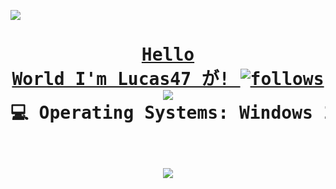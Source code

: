 <a href=""><pre><img src="https://user-images.githubusercontent.com/73097560/115834477-dbab4500-a447-11eb-908a-139a6edaec5c.gif"><h1 align="center">Hello World
I'm Lucas47 が!
[![follows](https://img.shields.io/github/followers/jm0x0?style=social)](https://python.org/)
<img src="https://user-images.githubusercontent.com/73097560/115834477-dbab4500-a447-11eb-908a-139a6edaec5c.gif">
💻 Operating Systems:
Windows 10 hrs 47 mins 100.0%

<img src="https://user-images.githubusercontent.com/73097560/115834477-dbab4500-a447-11eb-908a-139a6edaec5c.gif">

